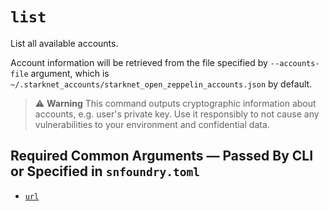 # `list`
List all available accounts.

Account information will be retrieved from the file specified by `--accounts-file` argument,
which is `~/.starknet_accounts/starknet_open_zeppelin_accounts.json` by default.

> ⚠️ **Warning**
> This command outputs cryptographic information about accounts, e.g. user's private key.
> Use it responsibly to not cause any vulnerabilities to your environment and confidential data.

## Required Common Arguments — Passed By CLI or Specified in `snfoundry.toml`

* [`url`](../common.md#--url--u-rpc_url)
